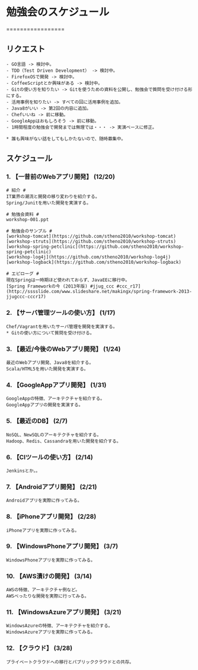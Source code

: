 # 勉強会のスケジュール #
=================

## リクエスト
    - GO言語 -> 検討中。
    - TDD（Test Driven Development） -> 検討中。
    - FirefoxOSで開発 -> 検討中。
    - CoffeeScriptとか興味がある -> 検討中。
    - Gitの使い方を知りたい -> Gitを使うための資料を公開し、勉強会で質問を受け付ける形にする。
    - 活用事例を知りたい -> すべての回に活用事例を追加。
    - Java8がいい -> 第2回の内容に追加。
    - Chefいいね -> 前に移動。
    - GoogleAppはおもしろそう -> 前に移動。
    - 1時間程度の勉強会で開発までは無理では・・・ -> 実演ベースに修正。

    * 誰も興味がない話をしてもしかたないので、随時募集中。

## スケジュール
### 1. 【一昔前のWebアプリ開発】 (12/20)
    # 紹介 #
    IT業界の潮流と開発の移り変わりを紹介する。
    Spring/Junitを用いた開発を実演する。

    # 勉強会資料 #
    workshop-001.ppt

    # 勉強会のサンプル #
    [workshop-tomcat](https://github.com/stheno2010/workshop-tomcat)
    [workshop-struts](https://github.com/stheno2010/workshop-struts)
    [workshop-spring-petclinic](https://github.com/stheno2010/workshop-spring-petclinic)
    [workshop-log4j](https://github.com/stheno2010/workshop-log4j)
    [workshop-logback](https://github.com/stheno2010/workshop-logback)

    # エピローグ #
    現在Springは一時期ほど使われておらず、JavaEEに移行中。
    [Spring Frameworkの今 (2013年版) #jjug_ccc #ccc_r17](http://sssslide.com/www.slideshare.net/makingx/spring-framework-2013-jjugccc-cccr17)

### 2. 【サーバ管理ツールの使い方】 (1/17)
    Chef/Vagrantを用いたサーバ管理を開発を実演する。
    * Gitの使い方について質問を受け付ける。

### 3. 【最近/今後のWebアプリ開発】 (1/24)
    最近のWebアプリ開発、Java8を紹介する。
    Scala/HTML5を用いた開発を実演する。

### 4. 【GoogleAppアプリ開発】 (1/31)
    GoogleAppの特徴、アーキテクチャを紹介する。
    GoogleAppアプリの開発を実演する。
### 5. 【最近のDB】 (2/7)
    NoSQL、NewSQLのアーキテクチャを紹介する。
    Hadoop、Redis、Cassandraを用いた開発を紹介する。
### 6. 【CIツールの使い方】 (2/14)
    Jenkinsとか。。
### 7. 【Androidアプリ開発】 (2/21)
    Androidアプリを実際に作ってみる。
### 8. 【iPhoneアプリ開発】 (2/28)
    iPhoneアプリを実際に作ってみる。
### 9. 【WindowsPhoneアプリ開発】 (3/7)
    WindowsPhoneアプリを実際に作ってみる。
### 10. 【AWS漬けの開発】 (3/14)
    AWSの特徴、アーキテクチャ例など。
    AWSべったりな開発を実際に行ってみる。
### 11. 【WindowsAzureアプリ開発】 (3/21)
    WindowsAzureの特徴、アーキテクチャを紹介する。
    WindowsAzureアプリを実際に作ってみる。
### 12. 【クラウド】 (3/28)
    プライベートクラウドへの移行とパブリッククラウドとの共存。
